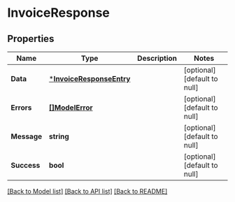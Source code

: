 # InvoiceResponse

## Properties

| Name        | Type                                                 | Description | Notes                        |
| ----------- | ---------------------------------------------------- | ----------- | ---------------------------- |
| **Data**    | [***InvoiceResponseEntry**](InvoiceResponseEntry.md) |             | [optional] [default to null] |
| **Errors**  | [**[]ModelError**](Error.md)                         |             | [optional] [default to null] |
| **Message** | **string**                                           |             | [optional] [default to null] |
| **Success** | **bool**                                             |             | [optional] [default to null] |

[[Back to Model list]](../README.md#documentation-for-models) [[Back to API list]](../README.md#documentation-for-api-endpoints) [[Back to README]](../README.md)
